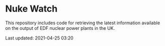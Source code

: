 # Nuke Watch

This repository includes code for retrieving the latest information available on the output of EDF nuclear power plants in the UK.

Last updated: 2021-04-25 03:20
